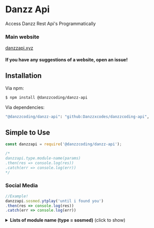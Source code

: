 # Danzz Api
Access Danzz Rest Api's Programmatically

### Main website 
[danzzapi.xyz](https://danzzapi.xyz)

#### If you have any suggestions of a website, open an issue!

## Installation

Via npm:
```bash
$ npm install @danzzcoding/danzz-api
```

Via dependencies:
```bash
"@danzzcoding/danzz-api": "github:Danzzxcodes/danzzcoding-api",
```
## Simple to Use

```js
const danzzapi = require('@danzzcoding/danzz-api');

/*
danzzapi.type.module-name(params)
.then(res => console.log(res))
.catch(err => console.log(err))
*/
```

### Social Media

```js
//Example!
danzzapi.sosmed.ytplay('until i found you')
.then(res => console.log(res))
.catch(err => console.log(err))
```

<details>
  <summary><b>Lists of module name (type = sosmed)</b> (click to show)</summary>

| module name | params | thing | response | description |
| :--- | :---------- | :--- | :--- | :--- |
| ytaudio | url | youtube url | json | Get Youtube Audio |
| ytvideo | url | youtube url | json | Get Youtube Video |
</details>